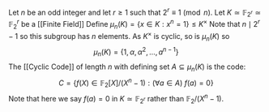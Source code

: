 Let $n$ be an odd integer and let $r\geq 1$ such that $2^{r}\equiv 1 \pmod{n}$. 
Let $K\simeq \mathbb{F}_{2^{r}}\simeq \mathbb{F}_{2}^{r}$ be a [[Finite Field]]
Define $\mu_{n}(K)=\{ x\in K:x^{n}=1 \}\leq K^{\times}$
Note that $n\mid 2^{r}-1$ so this subgroup has $n$ elements. 
As $K^{\times}$ is cyclic, so is $\mu_{n}(K)$ so 
$$
\mu_{n}(K)=\{ 1,\alpha,\alpha^{2},\dots,a^{n-1} \}
$$
The [[Cyclic Code]] of length $n$ with defining set $A\subseteq \mu_{n}(K)$ is the code:
$$
C=\{ f(X)\in \mathbb{F}_{2}[X] /(X^{n}-1): (\forall a\in A)\ f(a)=0 \}
$$
Note that here we say $f(a)=0$ in $K\simeq \mathbb{F}_{2^{r}}$ rather than $\mathbb{F}_{2} /(X^{n}-1)$.
